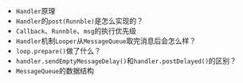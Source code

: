 - `Handler`原理
- `Handler`的`post(Runnble)`是怎么实现的？
- `Callback`、`Runnble`、`msg`的执行优先级
- `Handler`机制`Looper`从`MessageQueue`取完消息后会怎么样？
- `loop.prepare()`做了什么？
- `handler.sendEmptyMessageDelay()`和`handler.postDelayed()`的区别？
- `MessageQueue`的数据结构